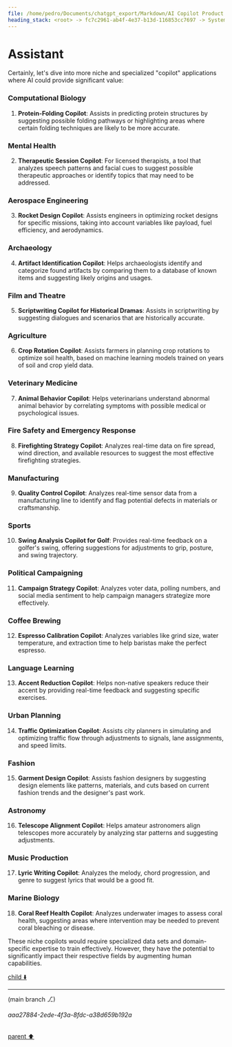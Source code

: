 ```yaml
---
file: /home/pedro/Documents/chatgpt_export/Markdown/AI Copilot Product Ideas.md
heading_stack: <root> -> fc7c2961-ab4f-4e37-b13d-116853cc7697 -> System -> 19e4a094-193a-49f0-aa64-3c33adbe3f9c -> System -> aaa2618b-4514-47d8-a099-61958eb722a2 -> User -> ed8e41d9-ea7c-481f-a304-ab51893d032d -> Assistant -> Scientific Research -> Writing and Content Creation -> Software Development -> Art and Design -> Medicine -> Engineering -> Finance -> Law -> Education -> Music and Audio -> Miscellaneous -> aaa2b1fb-7ebf-40dd-b953-cbb1f0cdbe03 -> User -> 166936ba-4eaf-4ddd-b22b-368da9916e80 -> Assistant
---
```

# Assistant

Certainly, let's dive into more niche and specialized "copilot" applications where AI could provide significant value:

### Computational Biology
1. **Protein-Folding Copilot**: Assists in predicting protein structures by suggesting possible folding pathways or highlighting areas where certain folding techniques are likely to be more accurate.

### Mental Health
2. **Therapeutic Session Copilot**: For licensed therapists, a tool that analyzes speech patterns and facial cues to suggest possible therapeutic approaches or identify topics that may need to be addressed.

### Aerospace Engineering
3. **Rocket Design Copilot**: Assists engineers in optimizing rocket designs for specific missions, taking into account variables like payload, fuel efficiency, and aerodynamics.

### Archaeology
4. **Artifact Identification Copilot**: Helps archaeologists identify and categorize found artifacts by comparing them to a database of known items and suggesting likely origins and usages.

### Film and Theatre
5. **Scriptwriting Copilot for Historical Dramas**: Assists in scriptwriting by suggesting dialogues and scenarios that are historically accurate.

### Agriculture
6. **Crop Rotation Copilot**: Assists farmers in planning crop rotations to optimize soil health, based on machine learning models trained on years of soil and crop yield data.

### Veterinary Medicine
7. **Animal Behavior Copilot**: Helps veterinarians understand abnormal animal behavior by correlating symptoms with possible medical or psychological issues.

### Fire Safety and Emergency Response
8. **Firefighting Strategy Copilot**: Analyzes real-time data on fire spread, wind direction, and available resources to suggest the most effective firefighting strategies.

### Manufacturing
9. **Quality Control Copilot**: Analyzes real-time sensor data from a manufacturing line to identify and flag potential defects in materials or craftsmanship.

### Sports
10. **Swing Analysis Copilot for Golf**: Provides real-time feedback on a golfer's swing, offering suggestions for adjustments to grip, posture, and swing trajectory.

### Political Campaigning
11. **Campaign Strategy Copilot**: Analyzes voter data, polling numbers, and social media sentiment to help campaign managers strategize more effectively.

### Coffee Brewing
12. **Espresso Calibration Copilot**: Analyzes variables like grind size, water temperature, and extraction time to help baristas make the perfect espresso.

### Language Learning
13. **Accent Reduction Copilot**: Helps non-native speakers reduce their accent by providing real-time feedback and suggesting specific exercises.

### Urban Planning
14. **Traffic Optimization Copilot**: Assists city planners in simulating and optimizing traffic flow through adjustments to signals, lane assignments, and speed limits.

### Fashion
15. **Garment Design Copilot**: Assists fashion designers by suggesting design elements like patterns, materials, and cuts based on current fashion trends and the designer's past work.

### Astronomy
16. **Telescope Alignment Copilot**: Helps amateur astronomers align telescopes more accurately by analyzing star patterns and suggesting adjustments.

### Music Production
17. **Lyric Writing Copilot**: Analyzes the melody, chord progression, and genre to suggest lyrics that would be a good fit.

### Marine Biology
18. **Coral Reef Health Copilot**: Analyzes underwater images to assess coral health, suggesting areas where intervention may be needed to prevent coral bleaching or disease.

These niche copilots would require specialized data sets and domain-specific expertise to train effectively. However, they have the potential to significantly impact their respective fields by augmenting human capabilities.

[child ⬇️](#aaa27884-2ede-4f3a-8fdc-a38d659b192a)

---

(main branch ⎇)
###### aaa27884-2ede-4f3a-8fdc-a38d659b192a
[parent ⬆️](#166936ba-4eaf-4ddd-b22b-368da9916e80)

